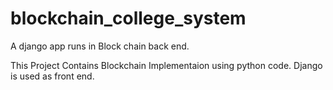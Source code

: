 # blockchain_college_system
A django app runs in Block chain back end.

This Project Contains Blockchain Implementaion using python code. Django is used as front end.
